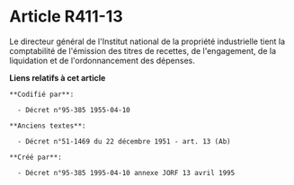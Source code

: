 # Article R411-13

Le directeur général de l'Institut national de la propriété industrielle tient la comptabilité de l'émission des titres de
recettes, de l'engagement, de la liquidation et de l'ordonnancement des dépenses.

**Liens relatifs à cet article**

	**Codifié par**:

	  - Décret n°95-385 1955-04-10

	**Anciens textes**:

	  - Décret n°51-1469 du 22 décembre 1951 - art. 13 (Ab)

	**Créé par**:

	  - Décret n°95-385 1995-04-10 annexe JORF 13 avril 1995
